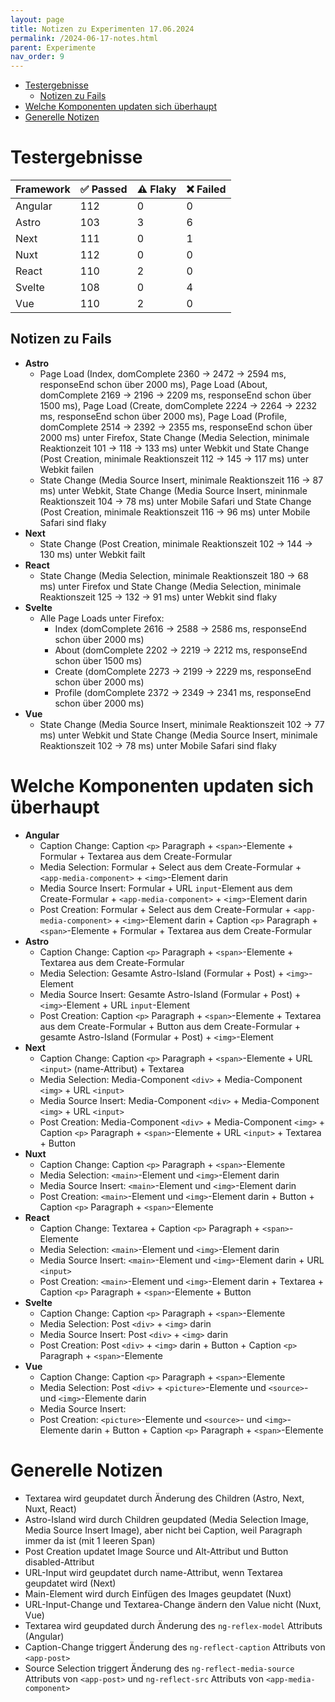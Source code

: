 ```yaml
---
layout: page
title: Notizen zu Experimenten 17.06.2024
permalink: /2024-06-17-notes.html
parent: Experimente
nav_order: 9
---
```


- [Testergebnisse](#testergebnisse)
  - [Notizen zu Fails](#notizen-zu-fails)
- [Welche Komponenten updaten sich überhaupt](#welche-komponenten-updaten-sich-überhaupt)
- [Generelle Notizen](#generelle-notizen)


# Testergebnisse

| Framework | ✅ Passed | ⚠️ Flaky | ❌ Failed |
| --------- | -------- | ------- | -------- |
| Angular   | 112      | 0       | 0        |
| Astro     | 103      | 3       | 6        |
| Next      | 111      | 0       | 1        |
| Nuxt      | 112      | 0       | 0        |
| React     | 110      | 2       | 0        |
| Svelte    | 108      | 0       | 4        |
| Vue       | 110      | 2       | 0        |

## Notizen zu Fails

- **Astro**
  - Page Load (Index, domComplete 2360 -> 2472 -> 2594 ms, responseEnd schon über 2000 ms), Page Load (About, domComplete 2169 -> 2196 -> 2209 ms, responseEnd schon über 1500 ms), Page Load (Create, domComplete 2224 -> 2264 -> 2232 ms, responseEnd schon über 2000 ms), Page Load (Profile, domComplete 2514 -> 2392 -> 2355 ms, responseEnd schon über 2000 ms) unter Firefox, State Change (Media Selection, minimale Reaktionzeit 101 -> 118 -> 133 ms) unter Webkit und State Change (Post Creation, minimale Reaktionszeit 112 -> 145 -> 117 ms) unter Webkit failen
  - State Change (Media Source Insert, minimale Reaktionszeit 116 -> 87 ms) unter Webkit, State Change (Media Source Insert, mininmale Reaktionszeit 104 -> 78 ms) unter Mobile Safari und State Change (Post Creation, minimale Reaktionszeit 116 -> 96 ms) unter Mobile Safari sind flaky
- **Next**
  - State Change (Post Creation, minimale Reaktionszeit 102 -> 144 -> 130 ms) unter Webkit failt
- **React**
  - State Change (Media Selection, minimale Reaktionszeit 180 -> 68 ms) unter Firefox und State Change (Media Selection, minimale Reaktionszeit 125 -> 132 -> 91 ms) unter Webkit sind flaky
- **Svelte**
  - Alle Page Loads unter Firefox:
    - Index (domComplete 2616 -> 2588 -> 2586 ms, responseEnd schon über 2000 ms)
    - About (domComplete 2202 -> 2219 -> 2212 ms, responseEnd schon über 1500 ms)
    - Create (domComplete 2273 -> 2199 -> 2229 ms, responseEnd schon über 2000 ms)
    - Profile (domComplete 2372 -> 2349 -> 2341 ms, responseEnd schon über 2000 ms)
- **Vue**
  - State Change (Media Source Insert, minimale Reaktionszeit 102 -> 77 ms) unter Webkit und State Change (Media Source Insert, minimale Reaktionszeit 102 -> 78 ms) unter Mobile Safari sind flaky

# Welche Komponenten updaten sich überhaupt 

- **Angular**
  - Caption Change: Caption `<p>` Paragraph + `<span>`-Elemente + Formular + Textarea aus dem Create-Formular
  - Media Selection: Formular + Select aus dem Create-Formular + `<app-media-component>` + `<img>`-Element darin
  - Media Source Insert: Formular + URL `input`-Element aus dem Create-Formular + `<app-media-component>` + `<img>`-Element darin
  - Post Creation: Formular + Select aus dem Create-Formular + `<app-media-component>` + `<img>`-Element darin + Caption `<p>` Paragraph + `<span>`-Elemente + Formular + Textarea aus dem Create-Formular
- **Astro**
  - Caption Change: Caption `<p>` Paragraph + `<span>`-Elemente + Textarea aus dem Create-Formular
  - Media Selection: Gesamte Astro-Island (Formular + Post) + `<img>`-Element
  - Media Source Insert: Gesamte Astro-Island (Formular + Post) + `<img>`-Element + URL `input`-Element
  - Post Creation: Caption `<p>` Paragraph + `<span>`-Elemente + Textarea aus dem Create-Formular + Button aus dem Create-Formular + gesamte Astro-Island (Formular + Post) + `<img>`-Element
- **Next**
  - Caption Change: Caption `<p>` Paragraph + `<span>`-Elemente + URL `<input>` (name-Attribut) + Textarea
  - Media Selection: Media-Component `<div>` + Media-Component `<img>` + URL `<input>`
  - Media Source Insert: Media-Component `<div>` + Media-Component `<img>` + URL `<input>`
  - Post Creation: Media-Component `<div>` + Media-Component `<img>` + Caption `<p>` Paragraph + `<span>`-Elemente + URL `<input>` + Textarea + Button
- **Nuxt**
  - Caption Change: Caption `<p>` Paragraph + `<span>`-Elemente
  - Media Selection: `<main>`-Element und `<img>`-Element darin
  - Media Source Insert: `<main>`-Element und `<img>`-Element darin
  - Post Creation: `<main>`-Element und `<img>`-Element darin + Button + Caption `<p>` Paragraph + `<span>`-Elemente
- **React**
  - Caption Change: Textarea + Caption `<p>` Paragraph + `<span>`-Elemente
  - Media Selection: `<main>`-Element und `<img>`-Element darin
  - Media Source Insert: `<main>`-Element und `<img>`-Element darin + URL `<input>`
  - Post Creation: `<main>`-Element und `<img>`-Element darin + Textarea + Caption `<p>` Paragraph + `<span>`-Elemente + Button
- **Svelte**
  - Caption Change: Caption `<p>` Paragraph + `<span>`-Elemente
  - Media Selection: Post `<div>` + `<img>` darin
  - Media Source Insert: Post `<div>` + `<img>` darin
  - Post Creation: Post `<div>` + `<img>` darin + Button + Caption `<p>` Paragraph + `<span>`-Elemente
- **Vue**
  - Caption Change: Caption `<p>` Paragraph + `<span>`-Elemente
  - Media Selection: Post `<div>` + `<picture>`-Elemente und `<source>`- und `<img>`-Elemente darin
  - Media Source Insert: <!-- ??? -->
  - Post Creation: `<picture>`-Elemente und `<source>`- und `<img>`-Elemente darin + Button + Caption `<p>` Paragraph + `<span>`-Elemente

# Generelle Notizen

- Textarea wird geupdatet durch Änderung des Children (Astro, Next, Nuxt, React)
- Astro-Island wird durch Children geupdated (Media Selection Image, Media Source Insert Image), aber nicht bei Caption, weil Paragraph immer da ist (mit 1 leeren Span)
- Post Creation updatet Image Source und Alt-Attribut und Button disabled-Attribut
- URL-Input wird geupdatet durch name-Attribut, wenn Textarea geupdatet wird (Next)
- Main-Element wird durch Einfügen des Images geupdatet (Nuxt)
- URL-Input-Change und Textarea-Change ändern den Value nicht (Nuxt, Vue)
- Textarea wird geupdated durch Änderung des `ng-reflex-model` Attributs (Angular)
- Caption-Change triggert Änderung des `ng-reflect-caption` Attributs von `<app-post>`
- Source Selection triggert Änderung des `ng-reflect-media-source` Attributs von `<app-post>` und `ng-reflect-src` Attributs von `<app-media-component>`